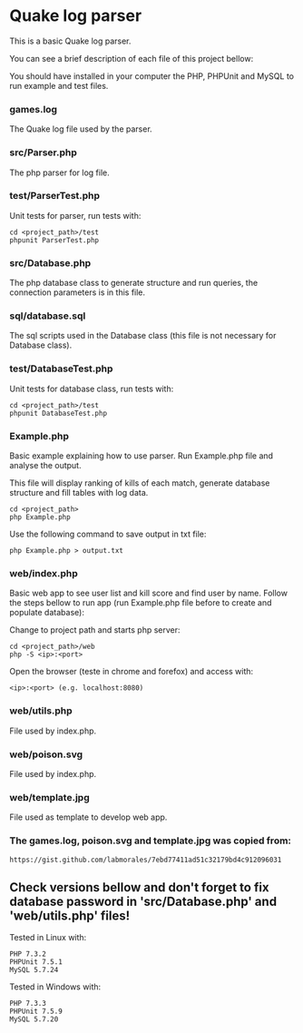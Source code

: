 # Quake log parser

This is a basic Quake log parser.

You can see a brief description of each file of this project bellow:

You should have installed in your computer the PHP, PHPUnit and MySQL to run example and test files.

### games.log

The Quake log file used by the parser.

### src/Parser.php

The php parser for log file.

### test/ParserTest.php

Unit tests for parser, run tests with:

```
cd <project_path>/test
phpunit ParserTest.php
```

### src/Database.php

The php database class to generate structure and run queries, the connection parameters is in this file.

### sql/database.sql

The sql scripts used in the Database class (this file is not necessary for Database class).

### test/DatabaseTest.php

Unit tests for database class, run tests with:

```
cd <project_path>/test
phpunit DatabaseTest.php
```

### Example.php

Basic example explaining how to use parser. Run Example.php file and analyse the output.

This file will display ranking of kills of each match, generate database structure and fill tables with log data.

```
cd <project_path>
php Example.php
```

Use the following command to save output in txt file:

```
php Example.php > output.txt
```

### web/index.php

Basic web app to see user list and kill score and find user by name.
Follow the steps bellow to run app (run Example.php file before to create and populate database):

Change to project path and starts php server:
```
cd <project_path>/web
php -S <ip>:<port>

```

Open the browser (teste in chrome and forefox) and access with:

```
<ip>:<port> (e.g. localhost:8080)
```

### web/utils.php

File used by index.php.

### web/poison.svg

File used by index.php.

### web/template.jpg

File used as template to develop web app.

### The games.log, poison.svg and template.jpg was copied from:

```
https://gist.github.com/labmorales/7ebd77411ad51c32179bd4c912096031
```

## Check versions bellow and don't forget to fix database password in 'src/Database.php' and 'web/utils.php' files!

Tested in Linux with:

```
PHP 7.3.2
PHPUnit 7.5.1
MySQL 5.7.24
```

Tested in Windows with:

```
PHP 7.3.3
PHPUnit 7.5.9
MySQL 5.7.20
```
